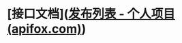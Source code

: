 # [接口文档]([发布列表 - 个人项目 (apifox.com)](https://apifox.com/apidoc/shared-6c1bc6c1-6281-461f-a5b5-64a326928391/api-149143987))
